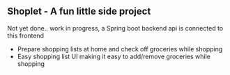 <h2>Shoplet - A fun little side project</h2>
<p>Not yet done.. work in progress, a Spring boot backend api is connected to this frontend</p>
<ul>
    <li>Prepare shopping lists at home and check off groceries while shopping</li>
    <li>Easy shopping list UI making it easy to add/remove groceries while shopping</li>
</ul>
